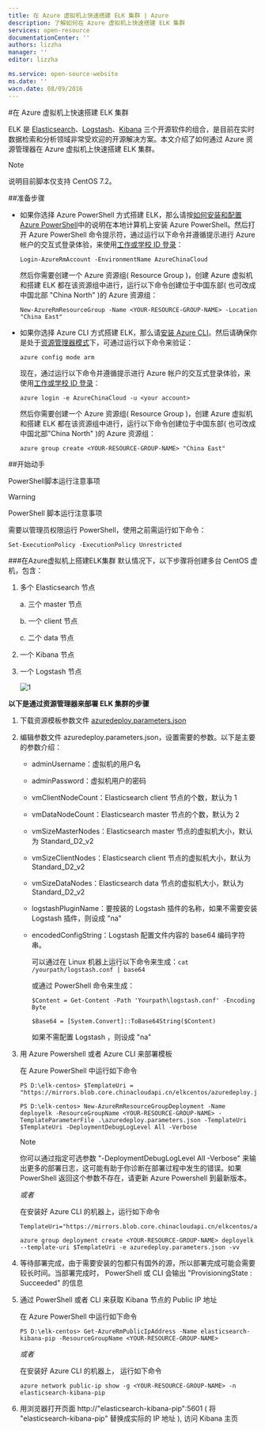 ```yaml
---
title: 在 Azure 虚拟机上快速搭建 ELK 集群 | Azure 
description: 了解如何在 Azure 虚拟机上快速搭建 ELK 集群
services: open-resource
documentationCenter: ''
authors: lizzha
manager: ''
editor: lizzha

ms.service: open-source-website
ms.date: ''
wacn.date: 08/09/2016
---
```


#在 Azure 虚拟机上快速搭建 ELK 集群

ELK 是 [Elasticsearch](https://www.elastic.co/products/elasticsearch)、[Logstash](https://www.elastic.co/products/logstash)、[Kibana](https://www.elastic.co/products/kibana) 三个开源软件的组合，是目前在实时数据检索和分析领域非常受欢迎的开源解决方案。本文介绍了如何通过 Azure 资源管理器在 Azure 虚拟机上快速搭建 ELK 集群。 
>[!NOTE]
>说明目前脚本仅支持 CentOS 7.2。

##准备步骤 

- 如果你选择 Azure PowerShell 方式搭建 ELK，那么请按[如何安装和配置 Azure PowerShell](./powershell-install-configure.md)中的说明在本地计算机上安装 Azure PowerShell。然后打开 Azure PowerShell 命令提示符，通过运行以下命令并遵循提示进行 Azure 帐户的交互式登录体验，来使用[工作或学校 ID 登录](./xplat-cli-connect.md)：    

    ```
    Login-AzureRmAccount -EnvironmentName AzureChinaCloud
    ```

    然后你需要创建一个 Azure 资源组( Resource Group )，创建 Azure 虚拟机和搭建 ELK 都在该资源组中进行，运行以下命令创建位于中国东部( 也可改成中国北部 "China North" )的 Azure 资源组：

    ```
    New-AzureRmResourceGroup -Name <YOUR-RESOURCE-GROUP-NAME> -Location "China East"
    ```

- 如果你选择 Azure CLI 方式搭建 ELK，那么请[安装 Azure CLI](./xplat-cli-install.md)。然后请确保你是处于[资源管理器模式](./azure-resource-manager/resource-manager-deployment-model.md)下，可通过运行以下命令来验证：

    ```
    azure config mode arm
    ```

    现在，通过运行以下命令并遵循提示进行 Azure 帐户的交互式登录体验，来使用[工作或学校 ID 登录](./xplat-cli-connect.md)： 

    ```
    azure login -e AzureChinaCloud -u <your account>
    ```

    然后你需要创建一个 Azure 资源组( Resource Group )，创建 Azure 虚拟机和搭建 ELK 都在该资源组中进行，运行以下命令创建位于中国东部( 也可改成中国北部"China North" )的 Azure 资源组：  

    ```
    azure group create <YOUR-RESOURCE-GROUP-NAME> "China East"
    ```

##开始动手

PowerShell脚本运行注意事项
>[!WARNING]
><p>PowerShell 脚本运行注意事项  </p><p>需要以管理员权限运行 PowerShell，使用之前需运行如下命令： </p><p>
`Set-ExecutionPolicy -ExecutionPolicy Unrestricted `</p> 

###在Azure虚拟机上搭建ELK集群
默认情况下，以下步骤将创建多台 CentOS 虚机，包含：

1. 多个 Elasticsearch 节点

    a. 三个 master 节点

    b. 一个 client 节点

    c. 二个 data 节点

2. 一个 Kibana 节点

3. 一个 Logstash 节点

    ![1](./media/open-source-azure-virtual-machines-create-elk-cluster/1.png) 

**以下是通过资源管理器来部署 ELK 集群的步骤**

1. 下载资源模板参数文件 [azuredeploy.parameters.json](https://mirrors.blob.core.chinacloudapi.cn/elkcentos/azuredeploy.parameters.json)

2. 编辑参数文件 azuredeploy.parameters.json，设置需要的参数。以下是主要的参数介绍： 

    - adminUsername：虚拟机的用户名 

    - adminPassword：虚拟机用户的密码 

    - vmClientNodeCount：Elasticsearch client 节点的个数，默认为 1 

    - vmDataNodeCount：Elasticsearch master 节点的个数，默认为 2 

    - vmSizeMasterNodes：Elasticsearch master 节点的虚拟机大小，默认为 Standard_D2_v2 

    - vmSizeClientNodes：Elasticsearch client 节点的虚拟机大小，默认为 Standard_D2_v2 

    - vmSizeDataNodes：Elasticsearch data 节点的虚拟机大小，默认为 Standard_D2_v2 

    - logstashPluginName：要按装的 Logstash 插件的名称，如果不需要安装 Logstash 插件，则设成 "na" 

    - encodedConfigString：Logstash 配置文件内容的 base64 编码字符串。 

        可以通过在 Linux 机器上运行以下命令来生成：`cat /yourpath/logstash.conf | base64 `

        或通过 PowerShell 命令来生成： 

        `$Content = Get-Content -Path 'Yourpath\logstash.conf' -Encoding Byte `

        `$Base64 = [System.Convert]::ToBase64String($Content) `

        如果不需配置 Logstash ，则设成 "na"

3. 用 Azure Powershell 或者 Azure CLI 来部署模板 

    在 Azure PowerShell 中运行如下命令

    ```
    PS D:\elk-centos> $TemplateUri = "https://mirrors.blob.core.chinacloudapi.cn/elkcentos/azuredeploy.json" 

    PS D:\elk-centos> New-AzureRmResourceGroupDeployment -Name deployelk -ResourceGroupName <YOUR-RESOURCE-GROUP-NAME> -TemplateParameterFile .\azuredeploy.parameters.json -TemplateUri $TemplateUri -DeploymentDebugLogLevel All -Verbose 
    ```

    >[!NOTE]
    >你可以通过指定可选参数 "-DeploymentDebugLogLevel All -Verbose" 来输出更多的部署日志，这可能有助于你诊断在部署过程中发生的错误。如果 PowerShell 返回这个参数不存在，请更新 Azure Powershell 到最新版本。   

    *或者*

    在安装好 Azure CLI 的机器上，运行如下命令

    ```
    TemplateUri="https://mirrors.blob.core.chinacloudapi.cn/elkcentos/azuredeploy.json" 

    azure group deployment create <YOUR-RESOURCE-GROUP-NAME> deployelk --template-uri $TemplateUri -e azuredeploy.parameters.json -vv
    ```

4. 等待部署完成，由于需要安装的包都只有国外的源，所以部署完成可能会需要较长时间。当部署完成时， PowerShell 或 CLI 会输出 "ProvisioningState : Succeeded" 的信息

5. 通过 PowerShell 或者 CLI 来获取 Kibana 节点的 Public IP 地址

    在 Azure PowerShell 中运行如下命令

    ```
    PS D:\elk-centos> Get-AzureRmPublicIpAddress -Name elasticsearch-kibana-pip -ResourceGroupName <YOUR-RESOURCE-GROUP-NAME> 
    ```

    *或者*

    在安装好 Azure CLI 的机器上， 运行如下命令

    ```
    azure network public-ip show -g <YOUR-RESOURCE-GROUP-NAME> -n elasticsearch-kibana-pip 
    ```

6. 用浏览器打开页面 http://"elasticsearch-kibana-pip":5601 ( 将 "elasticsearch-kibana-pip" 替换成实际的 IP 地址 ), 访问 Kibana 主页
